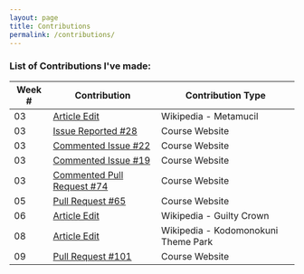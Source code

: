 ```yaml
---
layout: page  
title: Contributions  
permalink: /contributions/
---
```


### List of Contributions I've made:  
  
| Week # 	| Contribution                                                                          	| Contribution Type                   	|
|--------	|---------------------------------------------------------------------------------------	|-------------------------------------	|
| 03     	| [Article Edit](https://en.wikipedia.org/wiki/Special:Contributions/64_oz_wine_glass) 	| Wikipedia - Metamucil               	|
| 03     	| [Issue Reported #28](https://github.com/joannakl/cs480_s18/issues/28)                 	| Course Website                      	|
| 03     	| [Commented Issue #22](https://github.com/joannakl/cs480_s18/issues/22)                	| Course Website                      	|
| 03     	| [Commented Issue #19](https://github.com/joannakl/cs480_s18/issues/19)                	| Course Website                      	|
| 03     	| [Commented Pull Request #74](https://github.com/joannakl/cs480_s18/pull/74)           	| Course Website                      	|
| 05     	| [Pull Request #65](https://github.com/joannakl/cs480_s18/pull/65)                     	| Course Website                      	|
| 06     	| [Article Edit](https://en.wikipedia.org/wiki/Special:Contributions/64_oz_wine_glass)  	| Wikipedia - Guilty Crown            	|
| 08     	| [Article Edit](https://en.wikipedia.org/wiki/Special:Contributions/64_oz_wine_glass)  	| Wikipedia - Kodomonokuni Theme Park 	|
| 09     	| [Pull Request #101](https://github.com/joannakl/cs480_s18/pull/101)                   	| Course Website                      	|